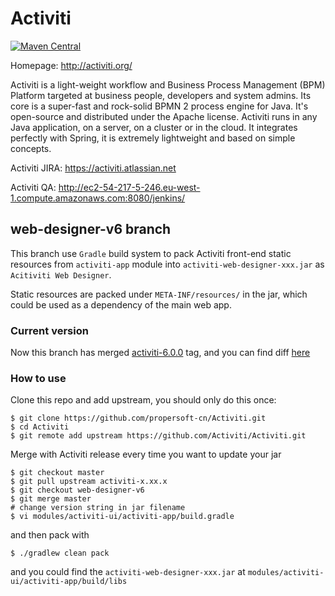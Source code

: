 Activiti
========

[![Maven Central](https://maven-badges.herokuapp.com/maven-central/org.activiti/activiti-engine/badge.svg)](https://maven-badges.herokuapp.com/maven-central/org.activiti/activiti-engine)

Homepage: http://activiti.org/


Activiti is a light-weight workflow and Business Process Management (BPM) Platform targeted at business people, developers and system admins. Its core is a super-fast and rock-solid BPMN 2 process engine for Java. It's open-source and distributed under the Apache license. Activiti runs in any Java application, on a server, on a cluster or in the cloud. It integrates perfectly with Spring, it is extremely lightweight and based on simple concepts.

Activiti JIRA: https://activiti.atlassian.net

Activiti QA: http://ec2-54-217-5-246.eu-west-1.compute.amazonaws.com:8080/jenkins/


web-designer-v6 branch
----------------------

This branch use `Gradle` build system to pack Activiti front-end static resources from `activiti-app` module into `activiti-web-designer-xxx.jar` as `Acitiviti Web Designer`.

Static resources are packed under `META-INF/resources/` in the jar, which could be used as a dependency of the main web app.

### Current version

Now this branch has merged [activiti-6.0.0](https://github.com/Activiti/Activiti/tree/activiti-6.0.0) tag, and you can find diff [here](https://github.com/Activiti/Activiti/compare/activiti-6.0.0...propersoft-cn:web-designer-v6)

### How to use

Clone this repo and add upstream, you should only do this once:

    $ git clone https://github.com/propersoft-cn/Activiti.git
    $ cd Activiti
    $ git remote add upstream https://github.com/Activiti/Activiti.git

Merge with Activiti release every time you want to update your jar

    $ git checkout master
    $ git pull upstream activiti-x.xx.x
    $ git checkout web-designer-v6
    $ git merge master
    # change version string in jar filename
    $ vi modules/activiti-ui/activiti-app/build.gradle

and then pack with

    $ ./gradlew clean pack

and you could find the `activiti-web-designer-xxx.jar` at `modules/activiti-ui/activiti-app/build/libs`
